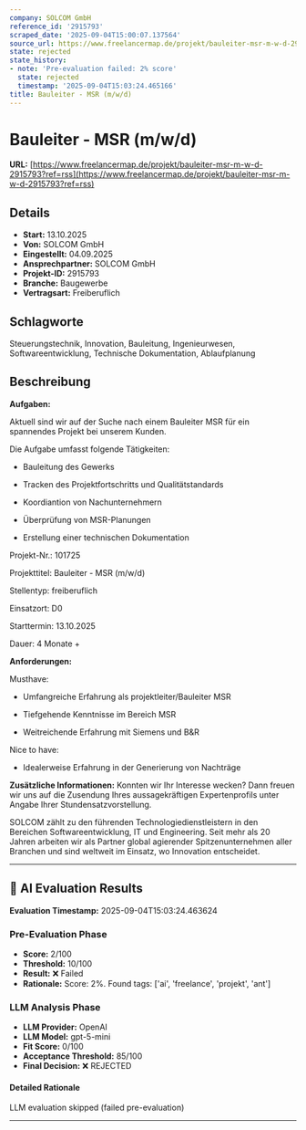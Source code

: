 ```yaml
---
company: SOLCOM GmbH
reference_id: '2915793'
scraped_date: '2025-09-04T15:00:07.137564'
source_url: https://www.freelancermap.de/projekt/bauleiter-msr-m-w-d-2915793?ref=rss
state: rejected
state_history:
- note: 'Pre-evaluation failed: 2% score'
  state: rejected
  timestamp: '2025-09-04T15:03:24.465166'
title: Bauleiter - MSR (m/w/d)
---
```



# Bauleiter - MSR (m/w/d)
**URL:** [https://www.freelancermap.de/projekt/bauleiter-msr-m-w-d-2915793?ref=rss](https://www.freelancermap.de/projekt/bauleiter-msr-m-w-d-2915793?ref=rss)
## Details
- **Start:** 13.10.2025
- **Von:** SOLCOM GmbH
- **Eingestellt:** 04.09.2025
- **Ansprechpartner:** SOLCOM GmbH
- **Projekt-ID:** 2915793
- **Branche:** Baugewerbe
- **Vertragsart:** Freiberuflich

## Schlagworte
Steuerungstechnik, Innovation, Bauleitung, Ingenieurwesen, Softwareentwicklung, Technische Dokumentation, Ablaufplanung

## Beschreibung
**Aufgaben:**

Aktuell sind wir auf der Suche nach einem Bauleiter MSR für ein spannendes Projekt bei unserem Kunden.

Die Aufgabe umfasst folgende Tätigkeiten:

+ Bauleitung des Gewerks

+ Tracken des Projektfortschritts und Qualitätstandards

+ Koordiantion von Nachunternehmern

+ Überprüfung von MSR-Planungen

+ Erstellung einer technischen Dokumentation

Projekt-Nr.:
101725

Projekttitel:
Bauleiter - MSR (m/w/d)

Stellentyp:
freiberuflich

Einsatzort:
D0

Starttermin:
13.10.2025

Dauer:
4 Monate +

**Anforderungen:**

Musthave:

+ Umfangreiche Erfahrung als projektleiter/Bauleiter MSR

+ Tiefgehende Kenntnisse im Bereich MSR

+ Weitreichende Erfahrung mit Siemens und B&R

Nice to have:

+ Idealerweise Erfahrung in der Generierung von Nachträge

**Zusätzliche Informationen:**
Konnten wir Ihr Interesse wecken? Dann freuen wir uns auf die Zusendung Ihres aussagekräftigen Expertenprofils unter Angabe Ihrer Stundensatzvorstellung.

SOLCOM zählt zu den führenden Technologiedienstleistern in den Bereichen Softwareentwicklung, IT und Engineering. Seit mehr als 20 Jahren arbeiten wir als Partner global agierender Spitzenunternehmen aller Branchen und sind weltweit im Einsatz, wo Innovation entscheidet.

---

## 🤖 AI Evaluation Results

**Evaluation Timestamp:** 2025-09-04T15:03:24.463624

### Pre-Evaluation Phase
- **Score:** 2/100
- **Threshold:** 10/100
- **Result:** ❌ Failed
- **Rationale:** Score: 2%. Found tags: ['ai', 'freelance', 'projekt', 'ant']

### LLM Analysis Phase
- **LLM Provider:** OpenAI
- **LLM Model:** gpt-5-mini
- **Fit Score:** 0/100
- **Acceptance Threshold:** 85/100
- **Final Decision:** ❌ REJECTED

#### Detailed Rationale
LLM evaluation skipped (failed pre-evaluation)

---
